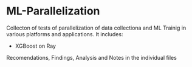 # ML-Parallelization

Collecton of tests of parallelization of data collectiona and ML Trainig in various platforms and applications. It includes:
  - XGBoost on Ray

Recomendations, Findings, Analysis and Notes in the individual files
